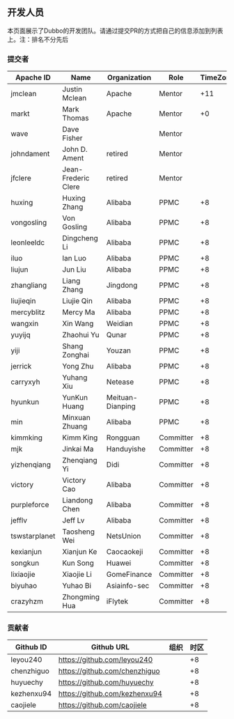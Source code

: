 ## 开发人员

本页面展示了Dubbo的开发团队。请通过提交PR的方式把自己的信息添加到列表上。注：排名不分先后

### 提交者

| Apache ID       | Name                | Organization     | Role      | TimeZone |
| --------------- | ------------------- | ------------     | --------- | -------- |
| jmclean         | Justin Mclean       | Apache           | Mentor    | +11      |
| markt           | Mark Thomas         | Apache           | Mentor    | +0       |
| wave            | Dave Fisher         |                  | Mentor    |          |
| johndament      | John D. Ament       | retired          | Mentor    |          |
| jfclere         | Jean-Frederic Clere | retired          | Mentor    |          |
| huxing          | Huxing Zhang        | Alibaba          | PPMC      | +8       |
| vongosling      | Von Gosling         | Alibaba          | PPMC      | +8       |
| leonleeldc      | Dingcheng Li        | Alibaba          | PPMC      | +8       |
| iluo            | Ian Luo             | Alibaba          | PPMC      | +8       |
| liujun          | Jun Liu             | Alibaba          | PPMC      | +8       |
| zhangliang      | Liang Zhang         | Jingdong         | PPMC      | +8       |
| liujieqin       | Liujie Qin          | Alibaba          | PPMC      | +8       |
| mercyblitz      | Mercy Ma            | Alibaba          | PPMC      | +8       |
| wangxin         | Xin Wang            | Weidian          | PPMC      | +8       |
| yuyijq          | Zhaohui Yu          | Qunar            | PPMC      | +8       |
| yiji            | Shang Zonghai       | Youzan           | PPMC      | +8       |
| jerrick         | Yong Zhu            | Alibaba          | PPMC      | +8       |
| carryxyh        | Yuhang Xiu          | Netease          | PPMC      | +8       |
| hyunkun         | YunKun Huang        | Meituan-Dianping | PPMC      | +8       |
| min             | Minxuan Zhuang      | Alibaba          | PPMC      | +8       |
| kimmking        | Kimm King           | Rongguan         | Committer | +8       |
| mjk             | Jinkai Ma           | Handuyishe       | Committer | +8       |
| yizhenqiang     | Zhenqiang Yi        | Didi             | Committer | +8       |
| victory         | Victory Cao         | Alibaba          | Committer | +8       |
| purpleforce     | Liandong Chen       | Alibaba          | Committer | +8       |
| jefflv          | Jeff Lv             | Alibaba          | Committer | +8       |
| tswstarplanet   | Taosheng Wei        | NetsUnion        | Committer | +8       |
| kexianjun       | Xianjun Ke          | Caocaokeji       | Committer | +8       |
| songkun         | Kun Song            | Huawei           | Committer | +8       |
| lixiaojie       | Xiaojie Li          | GomeFinance      | Committer | +8       |
| biyuhao         | Yuhao Bi            | Asiainfo-sec     | Committer | +8       |
| crazyhzm        | Zhongming Hua       | iFlytek          | Committer | +8       |

### 贡献者

| Github ID  | Github URL                      | 组织         | 时区 |
| ---------- | ------------------------------- | ------------ | ---- |
| leyou240   | <https://github.com/leyou240>   |              | +8   |
| chenzhiguo | <https://github.com/chenzhiguo> |              | +8   |
| huyuechy   | <https://github.com/huyuechy>   |              | +8   |
| kezhenxu94 | <https://github.com/kezhenxu94> |              | +8   |
| caojiele   | <https://github.com/caojiele>   |              | +8   |

